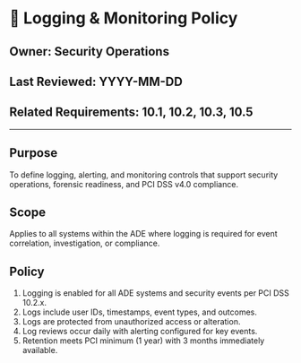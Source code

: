 
# 📜 Logging & Monitoring Policy

## Owner: Security Operations  
## Last Reviewed: YYYY-MM-DD  
## Related Requirements: 10.1, 10.2, 10.3, 10.5

---

## Purpose  
To define logging, alerting, and monitoring controls that support security operations, forensic readiness, and PCI DSS v4.0 compliance.

## Scope  
Applies to all systems within the ADE where logging is required for event correlation, investigation, or compliance.

## Policy
1. Logging is enabled for all ADE systems and security events per PCI DSS 10.2.x.
2. Logs include user IDs, timestamps, event types, and outcomes.
3. Logs are protected from unauthorized access or alteration.
4. Log reviews occur daily with alerting configured for key events.
5. Retention meets PCI minimum (1 year) with 3 months immediately available.

